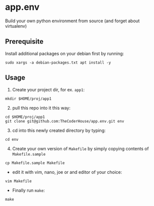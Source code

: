 # app.env
Build your own python environment from source (and forget about virtualenv)

## Prerequisite

Install additional packages on your debian first by running:

```
sudo xargs -a debian-packages.txt apt install -y
```

## Usage

1. Create your project dir, for ex. `app1`:

```
mkdir $HOME/proj/app1
```

2. pull this repo into it this way:

```
cd $HOME/proj/app1
git clone git@github.com:TheCoderHouse/app.env.git env
```

3. cd into this newly created directory by typing:

```
cd env
```

4. Create your own version of `Makefile` by simply copying contents of `Makefile.sample`

```
cp Makefile.sample Makefile
```

* edit it with vim, nano, joe or and editor of your choice:

```
vim Makefile
```

* Finally run `make`:

```
make
```



